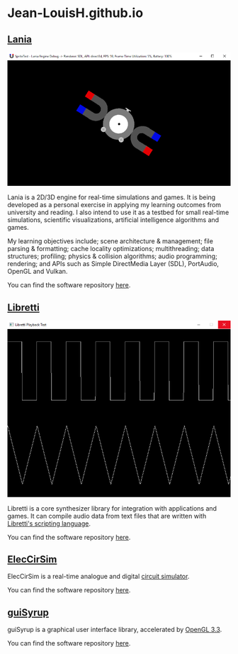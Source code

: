 # Jean-LouisH.github.io

## [Lania](https://github.com/Jean-LouisH/Lania)

![Screenshot](https://github.com/Jean-LouisH/Lania/blob/master/Documentation/Images/sprite_test.png)

Lania is a 2D/3D engine for real-time simulations and games. It is being developed as a personal exercise in applying my learning outcomes from university and reading. I also intend to use it as a testbed for small real-time simulations, scientific visualizations, artificial intelligence algorithms and games.

My learning objectives include; scene architecture & management; file parsing & formatting; cache locality optimizations; multithreading; data structures; profiling; physics & collision algorithms; audio programming; rendering; and APIs such as Simple DirectMedia Layer (SDL), PortAudio, OpenGL and Vulkan.

You can find the software repository [here](https://github.com/Jean-LouisH/Lania).

## [Libretti](https://github.com/Jean-LouisH/Libretti)

![Screenshot](https://github.com/Jean-LouisH/Libretti/blob/master/screenshot.png)

Libretti is a core synthesizer library for integration with applications and games. It can compile audio data from text files that are written with [Libretti's scripting language](https://github.com/Jean-LouisH/Libretti/blob/master/Documentation/Scripting%20Language%20Specification.txt).

You can find the software repository [here](https://github.com/Jean-LouisH/Libretti).

## [ElecCirSim](https://github.com/Jean-LouisH/ElecCirSim)

ElecCirSim is a real-time analogue and digital [circuit simulator](https://en.wikipedia.org/wiki/Electronic_circuit_simulation). 

You can find the software repository [here](https://github.com/Jean-LouisH/ElecCirSim).

## [guiSyrup](https://github.com/Jean-LouisH/guiSyrup)

guiSyrup is a graphical user interface library, accelerated by [OpenGL 3.3](https://www.khronos.org/registry/OpenGL/specs/gl/glspec33.core.pdf). 

You can find the software repository [here](https://github.com/Jean-LouisH/guiSyrup).
